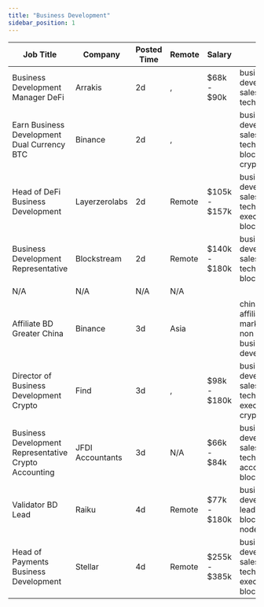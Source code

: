 ```yaml
---
title: "Business Development"
sidebar_position: 1
---
```


| Job Title | Company | Posted Time | Remote | Salary | Tags | Apply Link |
|-----------|---------|-------------|--------|--------|------|------------|
| Business Development Manager DeFi | Arrakis | 2d | , | $68k - $90k | business development, sales, non tech, defi | [Apply](https://web3.career/business-development-manager-defi-arrakis/105805) |
| Earn Business Development Dual Currency BTC | Binance | 2d | , |  | business development, sales, non tech, blockchain, crypto | [Apply](https://web3.career/earn-business-development-dual-currency-btc-binance/105798) |
| Head of DeFi Business Development | Layerzerolabs | 2d | Remote | $105k - $157k | business development, sales, non tech, executive, blockchain | [Apply](https://web3.career/head-of-defi-business-development-layerzerolabs/105769) |
| Business Development Representative | Blockstream | 2d | Remote | $140k - $180k | business development, sales, non tech, bitcoin, blockchain | [Apply](https://web3.career/business-development-representative-blockstream/105742) |
| N/A | N/A | N/A | N/A |  |  | [Apply](https://web3.career/metana) |
| Affiliate BD Greater China | Binance | 3d | Asia |  | china, affiliate, marketing, non tech, business development | [Apply](https://web3.career/affiliate-bd-greater-china-binance/105727) |
| Director of Business Development Crypto | Find | 3d | , | $98k - $180k | business development, sales, non tech, executive, crypto | [Apply](https://web3.career/director-of-business-development-crypto-find/105711) |
| Business Development Representative Crypto Accounting | JFDI Accountants | 3d | N/A | $66k - $84k | business development, sales, non tech, accounting, blockchain | [Apply](https://web3.career/business-development-representative-crypto-accounting-jfdi-accountants/105684) |
| Validator BD Lead | Raiku | 4d | Remote | $77k - $180k | business development, lead, blockchain, node, solana | [Apply](https://web3.career/validator-bd-lead-raiku/105661) |
| Head of Payments Business Development | Stellar | 4d | Remote | $255k - $385k | business development, sales, non tech, executive, blockchain | [Apply](https://web3.career/head-of-payments-business-development-stellar/97571) |

